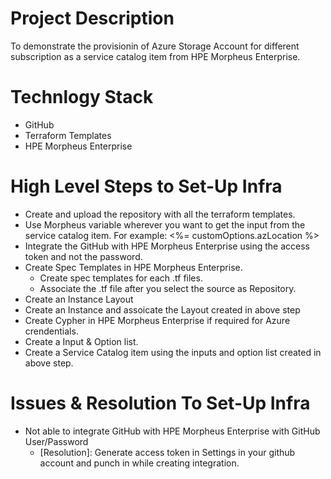 # Project Description
To demonstrate the provisionin of Azure Storage Account for different subscription as a service catalog item from HPE Morpheus Enterprise.

# Technlogy Stack
* GitHub
* Terraform Templates
* HPE Morpheus Enterprise

# High Level Steps to Set-Up Infra
* Create and upload the repository with all the terraform templates.
* Use Morpheus variable wherever you want to get the input from the service catalog item. For example: <%= customOptions.azLocation %>
* Integrate the GitHub with HPE Morpheus Enterprise using the access token and not the password.
* Create Spec Templates in HPE Morpheus Enterprise.
    * Create spec templates for each .tf files.
    * Associate the .tf file after you select the source as Repository.
* Create an Instance Layout
* Create an Instance and assoicate the Layout created in above step
* Create Cypher in HPE Morpheus Enterprise if required for Azure crendentials.
* Create a Input & Option list.
* Create a Service Catalog item using the inputs and option list created in above step.

# Issues & Resolution To Set-Up Infra
* Not able to integrate GitHub with HPE Morpheus Enterprise with GitHub User/Password
    * [Resolution]: Generate access token in Settings in your github account and punch in while creating integration.